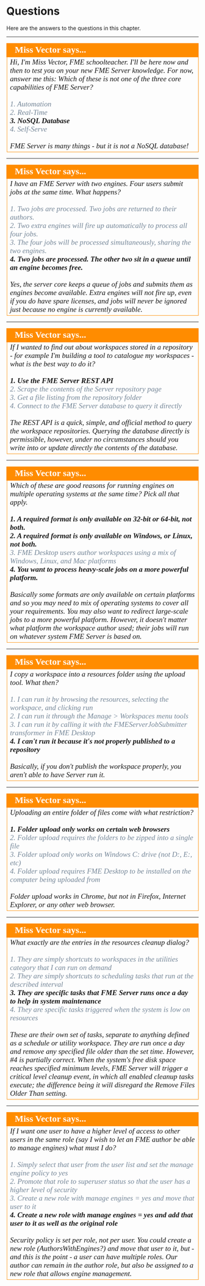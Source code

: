 # Questions #

Here are the answers to the questions in this chapter.


---

<!--Person X Says Section-->

<table style="border-spacing: 0px">
<tr>
<td style="vertical-align:middle;background-color:darkorange;border: 2px solid darkorange">
<i class="fa fa-quote-left fa-lg fa-pull-left fa-fw" style="color:white;padding-right: 12px;vertical-align:text-top"></i>
<span style="color:white;font-size:x-large;font-weight: bold;font-family:serif">Miss Vector says...</span>
</td>
</tr>

<tr>
<td style="border: 1px solid darkorange">
<span style="font-family:serif; font-style:italic; font-size:larger">
Hi, I'm Miss Vector, FME schoolteacher. I'll be here now and then to test you on your new FME Server knowledge. For now, answer me this: Which of these is not one of the three core capabilities of FME Server?
<br><br><span style="color:lightslategrey">1. Automation</span>
<br><span style="color:lightslategrey">2. Real-Time</span>
<br><span style="font-weight:bold">3. NoSQL Database</span>
<br><span style="color:lightslategrey">4. Self-Serve</span>
<br><br>FME Server is many things - but it is not a NoSQL database!</span>
</td>
</tr>
</table>

---

<!--Person X Says Section-->

<table style="border-spacing: 0px">
<tr>
<td style="vertical-align:middle;background-color:darkorange;border: 2px solid darkorange">
<i class="fa fa-quote-left fa-lg fa-pull-left fa-fw" style="color:white;padding-right: 12px;vertical-align:text-top"></i>
<span style="color:white;font-size:x-large;font-weight: bold;font-family:serif">Miss Vector says...</span>
</td>
</tr>

<tr>
<td style="border: 1px solid darkorange">
<span style="font-family:serif; font-style:italic; font-size:larger">
I have an FME Server with two engines. Four users submit jobs at the same time. What happens?
<br><br><span style="color:lightslategrey">1. Two jobs are processed. Two jobs are returned to their authors. </span>
<br><span style="color:lightslategrey">2. Two extra engines will fire up automatically to process all four jobs.</span>
<br><span style="color:lightslategrey">3. The four jobs will be processed simultaneously, sharing the two engines.</span>
<br><span style="font-weight:bold">4. Two jobs are processed. The other two sit in a queue until an engine becomes free.</span>
<br><br>Yes, the server core keeps a queue of jobs and submits them as engines become available. Extra engines will not fire up, even if you do have spare licenses, and jobs will never be ignored just because no engine is currently available.
</span>
</td>
</tr>
</table>
 
---

<!--Person X Says Section-->

<table style="border-spacing: 0px">
<tr>
<td style="vertical-align:middle;background-color:darkorange;border: 2px solid darkorange">
<i class="fa fa-quote-left fa-lg fa-pull-left fa-fw" style="color:white;padding-right: 12px;vertical-align:text-top"></i>
<span style="color:white;font-size:x-large;font-weight: bold;font-family:serif">Miss Vector says...</span>
</td>
</tr>

<tr>
<td style="border: 1px solid darkorange">
<span style="font-family:serif; font-style:italic; font-size:larger">
If I wanted to find out about workspaces stored in a repository - for example I'm building a tool to catalogue my workspaces - what is the best way to do it?
<br><br><span style="font-weight:bold">1. Use the FME Server REST API</span>
<br><span style="color:lightslategrey">2. Scrape the contents of the Server repository page</span>
<br><span style="color:lightslategrey">3. Get a file listing from the repository folder</span>
<br><span style="color:lightslategrey">4. Connect to the FME Server database to query it directly</span>
<br><br>The REST API is a quick, simple, and official method to query the workspace repositories. Querying the database directly is permissible, however, under no circumstances should you write into or update directly the contents of the database. 
</span>
</td>
</tr>
</table>

---

<!--Person X Says Section-->

<table style="border-spacing: 0px">
<tr>
<td style="vertical-align:middle;background-color:darkorange;border: 2px solid darkorange">
<i class="fa fa-quote-left fa-lg fa-pull-left fa-fw" style="color:white;padding-right: 12px;vertical-align:text-top"></i>
<span style="color:white;font-size:x-large;font-weight: bold;font-family:serif">Miss Vector says...</span>
</td>
</tr>

<tr>
<td style="border: 1px solid darkorange">
<span style="font-family:serif; font-style:italic; font-size:larger">
Which of these are good reasons for running engines on multiple operating systems at the same time? Pick all that apply.
<br><br><span style="font-weight:bold">1. A required format is only available on 32-bit or 64-bit, not both.</span>
<br><span style="font-weight:bold">2. A required format is only available on Windows, or Linux, not both.</span>
<br><span style="color:lightslategrey">3. FME Desktop users author workspaces using a mix of Windows, Linux, and Mac platforms</span>
<br><span style="font-weight:bold">4. You want to process heavy-scale jobs on a more powerful platform.</span>
<br><br>Basically some formats are only available on certain platforms and so you may need to mix of operating systems to cover all your requirements. You may also want to redirect large-scale jobs to a more powerful platform. However, it doesn't matter what platform the workspace author used; their jobs will run on whatever system FME Server is based on. 
</span>
</td>
</tr>
</table>

---

<!--Person X Says Section-->

<table style="border-spacing: 0px">
<tr>
<td style="vertical-align:middle;background-color:darkorange;border: 2px solid darkorange">
<i class="fa fa-quote-left fa-lg fa-pull-left fa-fw" style="color:white;padding-right: 12px;vertical-align:text-top"></i>
<span style="color:white;font-size:x-large;font-weight: bold;font-family:serif">Miss Vector says...</span>
</td>
</tr>

<tr>
<td style="border: 1px solid darkorange">
<span style="font-family:serif; font-style:italic; font-size:larger">
I copy a workspace into a resources folder using the upload tool. What then?
<br><br><span style="color:lightslategrey">1. I can run it by browsing the resources, selecting the workspace, and clicking run</span>
<br><span style="color:lightslategrey">2. I can run it through the Manage &gt; Workspaces menu tools</span>
<br><span style="color:lightslategrey">3. I can run it by calling it with the FMEServerJobSubmitter transformer in FME Desktop</span>
<br><span style="font-weight:bold">4. I can't run it because it's not properly published to a repository</span>
<br><br>Basically, if you don't publish the workspace properly, you aren't able to have Server run it. 
</span>
</td>
</tr>
</table>

---

<!--Person X Says Section-->

<table style="border-spacing: 0px">
<tr>
<td style="vertical-align:middle;background-color:darkorange;border: 2px solid darkorange">
<i class="fa fa-quote-left fa-lg fa-pull-left fa-fw" style="color:white;padding-right: 12px;vertical-align:text-top"></i>
<span style="color:white;font-size:x-large;font-weight: bold;font-family:serif">Miss Vector says...</span>
</td>
</tr>

<tr>
<td style="border: 1px solid darkorange">
<span style="font-family:serif; font-style:italic; font-size:larger">
Uploading an entire folder of files come with what restriction?
<br><br><span style="font-weight:bold">1. Folder upload only works on certain web browsers</span>
<br><span style="color:lightslategrey">2. Folder upload requires the folders to be zipped into a single file</span>
<br><span style="color:lightslategrey">3. Folder upload only works on Windows C: drive (not D:, E:, etc)</span>
<br><span style="color:lightslategrey">4. Folder upload requires FME Desktop to be installed on the computer being uploaded from</span>
<br><br>Folder upload works in Chrome, but not in Firefox, Internet Explorer, or any other web browser. 
</span>
</td>
</tr>
</table>

---

<!--Person X Says Section-->

<table style="border-spacing: 0px">
<tr>
<td style="vertical-align:middle;background-color:darkorange;border: 2px solid darkorange">
<i class="fa fa-quote-left fa-lg fa-pull-left fa-fw" style="color:white;padding-right: 12px;vertical-align:text-top"></i>
<span style="color:white;font-size:x-large;font-weight: bold;font-family:serif">Miss Vector says...</span>
</td>
</tr>

<tr>
<td style="border: 1px solid darkorange">
<span style="font-family:serif; font-style:italic; font-size:larger">
What exactly are the entries in the resources cleanup dialog?
<br><br><span style="color:lightslategrey">1. They are simply shortcuts to workspaces in the utilities category that I can run on demand</span> 
<br><span style="color:lightslategrey">2. They are simply shortcuts to scheduling tasks that run at the described interval</span>
<br><span style="font-weight:bold">3. They are specific tasks that FME Server runs once a day to help in system maintenance </span>
<br><span style="color:lightslategrey">4. They are specific tasks triggered when the system is low on resources</span>
<br><br>These are their own set of tasks, separate to anything defined as a schedule or utility workspace. They are run once a day and remove any specified file older than the set time. However, #4 is partially correct. When the system's free disk space reaches specified minimum levels, FME Server will trigger a critical level cleanup event, in which all enabled cleanup tasks execute; the difference being it will disregard the Remove Files Older Than setting.
</span>
</td>
</tr>
</table>

---

<!--Person X Says Section-->

<table style="border-spacing: 0px">
<tr>
<td style="vertical-align:middle;background-color:darkorange;border: 2px solid darkorange">
<i class="fa fa-quote-left fa-lg fa-pull-left fa-fw" style="color:white;padding-right: 12px;vertical-align:text-top"></i>
<span style="color:white;font-size:x-large;font-weight: bold;font-family:serif">Miss Vector says...</span>
</td>
</tr>

<tr>
<td style="border: 1px solid darkorange">
<span style="font-family:serif; font-style:italic; font-size:larger">
If I want one user to have a higher level of access to other users in the same role (say I wish to let an FME author be able to manage engines) what must I do?
<br><br><span style="color:lightslategrey">1. Simply select that user from the user list and set the manage engine policy to yes</span>
<br><span style="color:lightslategrey">2. Promote that role to superuser status so that the user has a higher level of security</span>
<br><span style="color:lightslategrey">3. Create a new role with manage engines = yes and move that user to it</span>
<br><span style="font-weight:bold">4. Create a new role with manage engines = yes and add that user to it as well as the original role</span>
<br><br>Security policy is set per role, not per user. You could create a new role (AuthorsWithEngines?) and move that user to it, but - and this is the point - a user can have multiple roles. Our author can remain in the author role, but also be assigned to a new role that allows engine management. 
</span>
</td>
</tr>
</table>








